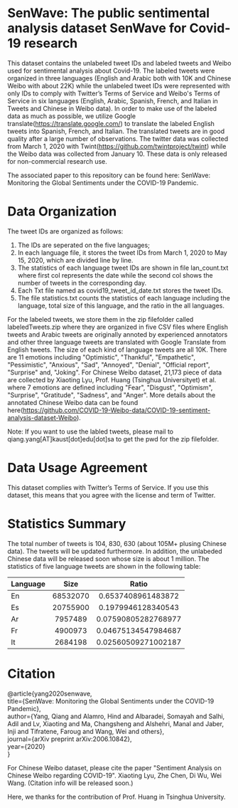 # SenWave: The public sentimental analysis dataset SenWave for Covid-19 research
This dataset contains the unlabeled tweet IDs and labeled tweets and Weibo used for sentimental analysis about Covid-19. The labeled tweets were organized in three languages (English and Arabic both with 10K and Chinese Weibo with about 22K) while the unlabeled tweet IDs were represented with only IDs to comply with Twitter’s Terms of Service and Weibo's Terms of Service in six languages (English, Arabic, Spanish, French, and Italian in Tweets and Chinese in Weibo data). In order to make use of the labeled data as much as possible, we utilize Google translate(https://translate.google.com/) to translate the labeled English tweets into Spanish, French, and Italian. The translated tweets are in good quality after a large number of observations. The twitter data was collected from March 1, 2020 with Twint(https://github.com/twintproject/twint) while the Weibo data was collected from January 10. These data is only released for non-commercial research use. 

The associated paper to this repository can be found here: SenWave: Monitoring the Global Sentiments under the COVID-19 Pandemic.

# Data Organization
The tweet IDs are organized as follows:
1) The IDs are seperated on the five languages;
2) In each language file, it stores the tweet IDs from March 1, 2020 to May 15, 2020, which are divided line by line.
3) The statistics of each language tweet IDs are shown in file lan_count.txt where first col represents the date while the second col shows the number of tweets in the corresponding day.
4) Each Txt file named as covid19_tweet_id_date.txt stores the tweet IDs.
5) The file statistics.txt counts the statistics of each language including the language, total size of this language, and the ratio in the all languages.

For the labeled tweets, we store them in the zip filefolder called labeledTweets.zip where they are organized in five CSV files where English tweets and Arabic tweets are originally annoted by experienced annotators and other three language tweets are translated with Google Translate from English tweets. The size of each kind of language tweets are all 10K. There are 11 emotions including "Optimistic", "Thankful", "Empathetic", "Pessimistic", "Anxious", "Sad", "Annoyed", "Denial", "Official report", "Surprise" and, "Joking". For Chinese Weibo dataset, 21,173 piece of data are collected by Xiaoting Lyu, Prof. Huang (Tsinghua Universityet) et al. where 7 emotions are defined including "Fear", "Disgust", "Optimism", "Surprise", "Gratitude", "Sadness", and "Anger". More details about the annotated Chinese Weibo data can be found here(https://github.com/COVID-19-Weibo-data/COVID-19-sentiment-analysis-dataset-Weibo).

Note: If you want to use the labled tweets, please mail to qiang.yang[AT]kaust[dot]edu[dot]sa to get the pwd for the zip filefolder.

# Data Usage Agreement
This dataset complies with Twitter’s Terms of Service. If you use this dataset, this means that you agree with the license and term of Twitter.

# Statistics Summary
The total number of tweets is 104, 830, 630 (about 105M+ plusing Chinese data). The tweets will be updated furthermore. In addition, the unlabeded Chinese data will be released soon whose size is about 1 million.
The statistics of five language tweets are shown in the following table:


|Language      |Size      |Ratio      |
| ---------- | :-----------:  | :-----------: |
|En      |68532070      |0.6537408961483872      |
|Es       |20755900       |0.1979946128340543      |
|Ar       |7957489      | 0.07590805282768977      |
|Fr       |4900973       |0.04675134547984687      |
|It       |2684198       |0.02560509271002187      |

# Citation

@article{yang2020senwave,  
  title={SenWave: Monitoring the Global Sentiments under the COVID-19 Pandemic},  
  author={Yang, Qiang and Alamro, Hind and Albaradei, Somayah and Salhi, Adil and Lv, Xiaoting and Ma, Changsheng and Alshehri, Manal and Jaber, Inji and Tifratene, Faroug and Wang, Wei and others},  
  journal={arXiv preprint arXiv:2006.10842},  
  year={2020}  
}

For Chinese Weibo dataset, please cite the paper "Sentiment Analysis on Chinese Weibo regarding COVID-19". Xiaoting Lyu, Zhe Chen, Di Wu, Wei Wang. (Citation info will be released soon.)

Here, we thanks for the contribution of Prof. Huang in Tsinghua University.
